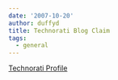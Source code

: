 ```yaml
---
date: '2007-10-20'
author: duffyd
title: Technorati Blog Claim
tags:
  - general
---
```


[Technorati Profile](https://href.li/?http://technorati.com/claim/v5vmdtnbr5)
